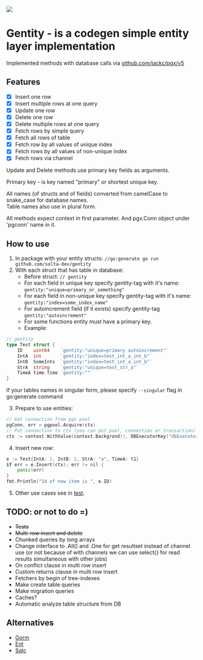 ![](https://img.shields.io/static/v1?label=Coverage&message=81.4%&color=green)

# Gentity - is a codegen simple entity layer implementation 

Implemented methods with database calls via [github.com/jackc/pgx/v5](https://github.com/jackc/pgx)

## Features

- [x] Insert one row
- [x] Insert multiple rows at one query
- [x] Update one row
- [x] Delete one row
- [x] Delete multiple rows at one query
- [x] Fetch rows by simple query
- [x] Fetch all rows of table
- [x] Fetch row by all values of unique index
- [x] Fetch rows by all values of non-unique index
- [x] Fetch rows via channel

Update and Delete methods use primary key fields as arguments.

Primary key - is key named "primary" or shortest unique key.

All names (of structs and of fields) converted from camelCase to snake_case for database names.  
Table names also use in plural form.

All methods expect context in first parameter. And pgx.Conn object under 'pgconn' name in it.

## How to use

1. In package with your entity structs: `//go:generate go run github.com/solta-dev/gentity`
2. With each struct that has table in database:
   - Before struct: `// gentity`
   - For each field in unique key specify gentity-tag with it's name: `gentity:"unique=primary_or_something"`
   - For each field in non-unique key specify gentity-tag with it's name: `gentity:"index=some_index_name"`
   - For autoincrement field (if it exists) specify gentity-tag `gentity:"autoincrement"`
   - For some functions entity must have a primary key.
   - Example:
```go
// gentity
type Test struct {
	ID    uint64    `gentity:"unique=primary autoincrement"`
	IntA  int       `gentity:"index=test_int_a_int_b"`
	IntB  SomeInts  `gentity:"index=test_int_a_int_b"`
	StrA  string    `gentity:"unique=test_str_a"`
	TimeA time.Time `gentity:""`
}
```

If your tables names in singular form, please specify `--singular` flag in go:generate command

3. Prepare to use entities:
```go
// Get connection from pgx pool
pgConn, err = pgpool.Acquire(ctx)
// Put connection to ctx (you can put pool, connection or transaction)
ctx := context.WithValue(context.Backgrond(), DBExecutorKey("dbExecutor"), pgConn.Conn())
```
4. Insert new row:
```go
e := Test{IntA: 1, IntB: 1, StrA: "a", TimeA: t1}
if err = e.Insert(ctx); err != nil {
    panic(err)
}
fmt.Println("Id of new item is ", e.ID)

```
5. Other use cases see in [test](test_test.go).


## TODO: or not to do =)

* ~~Tests~~
* ~~Multi-row insert and delete~~
* Chunked queries by long arrays
* Change interface to .All() and .One for get resultset instead of channel use (or not because of with channels we can use select{} for read results simultaneous with other jobs)
* On conflict clause in multi row insert
* Custom returns clause in multi row insert
* Fetchers by begin of tree-indexes
* Make create table queries
* Make migration queries
* Caches?
* Automatic analyze table structure from DB


## Alternatives

* [Gorm](https://pkg.go.dev/gorm.io/gorm)
* [Ent](https://pkg.go.dev/entgo.io/ent)
* [Sqlc](https://pkg.go.dev/github.com/sqlc-dev/sqlc)
